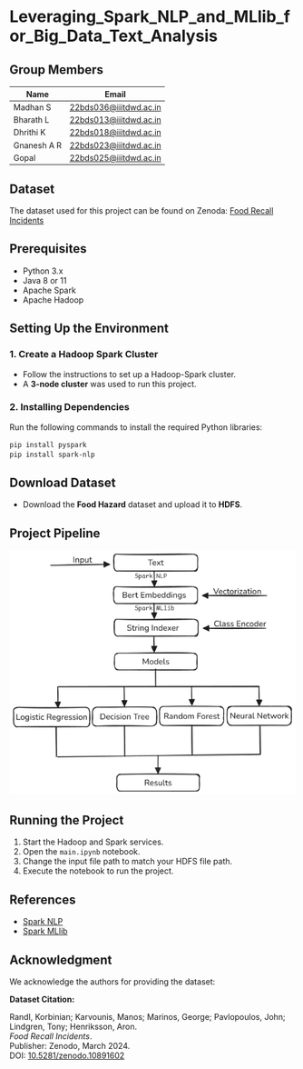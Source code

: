 # Leveraging_Spark_NLP_and_MLlib_for_Big_Data_Text_Analysis

## Group Members

| Name         | Email                       |
|--------------|-----------------------------|
| Madhan S     | 22bds036@iiitdwd.ac.in      |
| Bharath L    | 22bds013@iiitdwd.ac.in      |
| Dhrithi K    | 22bds018@iiitdwd.ac.in      |
| Gnanesh A R  | 22bds023@iiitdwd.ac.in      |
| Gopal        | 22bds025@iiitdwd.ac.in      |


## Dataset
The dataset used for this project can be found on Zenoda:  [Food Recall Incidents](https://zenodo.org/records/10891602)


## Prerequisites
- Python 3.x
- Java 8 or 11
- Apache Spark
- Apache Hadoop


## Setting Up the Environment

### 1. Create a Hadoop Spark Cluster
- Follow the instructions to set up a Hadoop-Spark cluster.
- A **3-node cluster** was used to run this project.

### 2. Installing Dependencies
Run the following commands to install the required Python libraries:
```bash
pip install pyspark
pip install spark-nlp
 ```

## Download Dataset
- Download the **Food Hazard** dataset and upload it to **HDFS**.

## Project Pipeline

![Alt text](framework.png)

## Running the Project
1. Start the Hadoop and Spark services.
2. Open the `main.ipynb` notebook.
3. Change the input file path to match your HDFS file path.
3. Execute the notebook to run the project.



## References
- [Spark NLP](https://nlp.johnsnowlabs.com/)
- [Spark MLlib](https://spark.apache.org/mllib/)

## Acknowledgment

We acknowledge the authors for providing the dataset:

**Dataset Citation:**

Randl, Korbinian; Karvounis, Manos; Marinos, George; Pavlopoulos, John; Lindgren, Tony; Henriksson, Aron.  
*Food Recall Incidents*.  
Publisher: Zenodo, March 2024.  
DOI: [10.5281/zenodo.10891602](https://doi.org/10.5281/zenodo.10891602)

    
